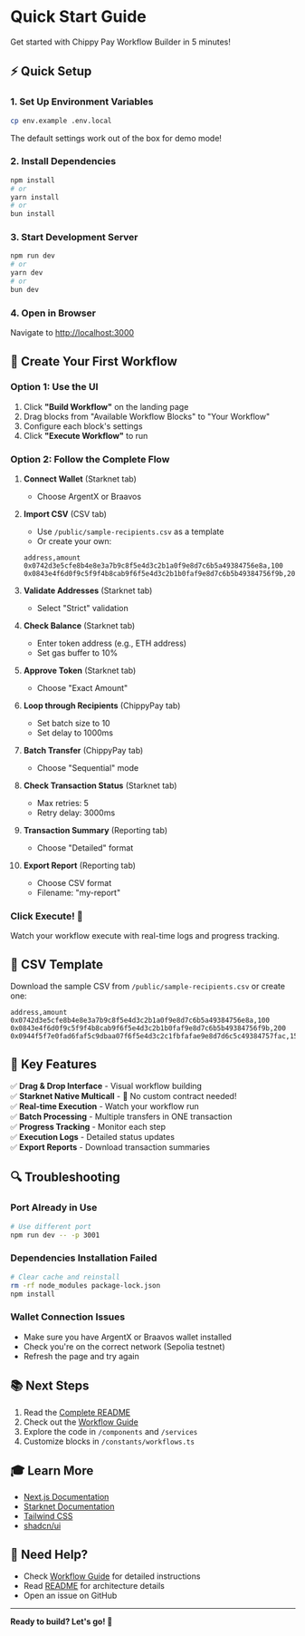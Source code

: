 # Quick Start Guide

Get started with Chippy Pay Workflow Builder in 5 minutes!

## ⚡ Quick Setup

### 1. Set Up Environment Variables

```bash
cp env.example .env.local
```

The default settings work out of the box for demo mode!

### 2. Install Dependencies

```bash
npm install
# or
yarn install
# or
bun install
```

### 3. Start Development Server

```bash
npm run dev
# or
yarn dev
# or
bun dev
```

### 4. Open in Browser

Navigate to [http://localhost:3000](http://localhost:3000)

## 🎯 Create Your First Workflow

### Option 1: Use the UI

1. Click **"Build Workflow"** on the landing page
2. Drag blocks from "Available Workflow Blocks" to "Your Workflow"
3. Configure each block's settings
4. Click **"Execute Workflow"** to run

### Option 2: Follow the Complete Flow

1. **Connect Wallet** (Starknet tab)
   - Choose ArgentX or Braavos

2. **Import CSV** (CSV tab)
   - Use `/public/sample-recipients.csv` as a template
   - Or create your own:
   ```csv
   address,amount
   0x0742d3e5cfe8b4e8e3a7b9c8f5e4d3c2b1a0f9e8d7c6b5a49384756e8a,100
   0x0843e4f6d0f9c5f9f4b8cab9f6f5e4d3c2b1b0faf9e8d7c6b5b49384756f9b,200
   ```

3. **Validate Addresses** (Starknet tab)
   - Select "Strict" validation

4. **Check Balance** (Starknet tab)
   - Enter token address (e.g., ETH address)
   - Set gas buffer to 10%

5. **Approve Token** (Starknet tab)
   - Choose "Exact Amount"

6. **Loop through Recipients** (ChippyPay tab)
   - Set batch size to 10
   - Set delay to 1000ms

7. **Batch Transfer** (ChippyPay tab)
   - Choose "Sequential" mode

8. **Check Transaction Status** (Starknet tab)
   - Max retries: 5
   - Retry delay: 3000ms

9. **Transaction Summary** (Reporting tab)
   - Choose "Detailed" format

10. **Export Report** (Reporting tab)
    - Choose CSV format
    - Filename: "my-report"

### Click Execute! 🚀

Watch your workflow execute with real-time logs and progress tracking.

## 📝 CSV Template

Download the sample CSV from `/public/sample-recipients.csv` or create one:

```csv
address,amount
0x0742d3e5cfe8b4e8e3a7b9c8f5e4d3c2b1a0f9e8d7c6b5a49384756e8a,100
0x0843e4f6d0f9c5f9f4b8cab9f6f5e4d3c2b1b0faf9e8d7c6b5b49384756f9b,200
0x0944f5f7e0fad6faf5c9dbaa07f6f5e4d3c2c1fbfafae9e8d7d6c5c49384757fac,150
```

## 🎨 Key Features

✅ **Drag & Drop Interface** - Visual workflow building  
✅ **Starknet Native Multicall** - 🌟 No custom contract needed!  
✅ **Real-time Execution** - Watch your workflow run  
✅ **Batch Processing** - Multiple transfers in ONE transaction  
✅ **Progress Tracking** - Monitor each step  
✅ **Execution Logs** - Detailed status updates  
✅ **Export Reports** - Download transaction summaries  

## 🔍 Troubleshooting

### Port Already in Use

```bash
# Use different port
npm run dev -- -p 3001
```

### Dependencies Installation Failed

```bash
# Clear cache and reinstall
rm -rf node_modules package-lock.json
npm install
```

### Wallet Connection Issues

- Make sure you have ArgentX or Braavos wallet installed
- Check you're on the correct network (Sepolia testnet)
- Refresh the page and try again

## 📚 Next Steps

1. Read the [Complete README](./README.md)
2. Check out the [Workflow Guide](./WORKFLOW_GUIDE.md)
3. Explore the code in `/components` and `/services`
4. Customize blocks in `/constants/workflows.ts`

## 🎓 Learn More

- [Next.js Documentation](https://nextjs.org/docs)
- [Starknet Documentation](https://docs.starknet.io)
- [Tailwind CSS](https://tailwindcss.com/docs)
- [shadcn/ui](https://ui.shadcn.com)

## 🤝 Need Help?

- Check [Workflow Guide](./WORKFLOW_GUIDE.md) for detailed instructions
- Read [README](./README.md) for architecture details
- Open an issue on GitHub

---

**Ready to build? Let's go! 🚀**

